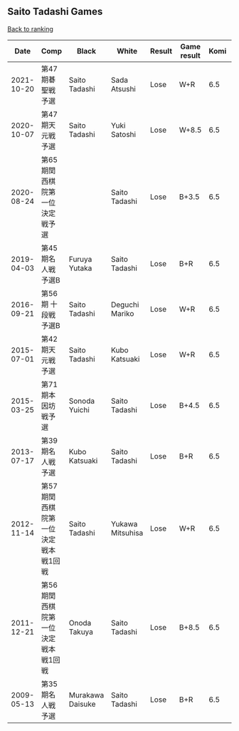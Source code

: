 ## Saito Tadashi Games

[Back to ranking](../../index.md)




| **Date** | **Comp** | **Black** | **White** | **Result** | **Game result** | **Komi** | **Rating** | **Diff** | 
| --- | --- | --- | --- | --- | --- | --- | --- | --- |
| 2021-10-20 | 第47期碁聖戦予選 | Saito Tadashi | Sada Atsushi | Lose | W+R | 6.5 | missing | 0 | 
| 2020-10-07 | 第47期天元戦予選 | Saito Tadashi | Yuki Satoshi | Lose | W+8.5 | 6.5 | missing | 0 | 
| 2020-08-24 | 第65期関西棋院第一位決定戦予選 |  | Saito Tadashi | Lose | B+3.5 | 6.5 | missing | 0 | 
| 2019-04-03 | 第45期名人戦予選B | Furuya Yutaka | Saito Tadashi | Lose | B+R | 6.5 | missing | 0 | 
| 2016-09-21 | 第56期 十段戦 予選B | Saito Tadashi | Deguchi Mariko | Lose | W+R | 6.5 | missing | 0 | 
| 2015-07-01 | 第42期天元戦予選 | Saito Tadashi | Kubo Katsuaki | Lose | W+R | 6.5 | missing | 0 | 
| 2015-03-25 | 第71期本因坊戦予選 | Sonoda Yuichi | Saito Tadashi | Lose | B+4.5 | 6.5 | missing | 0 | 
| 2013-07-17 | 第39期名人戦予選 | Kubo Katsuaki | Saito Tadashi | Lose | B+R | 6.5 | missing | 0 | 
| 2012-11-14 | 第57期関西棋院第一位決定戦本戦1回戦 | Saito Tadashi | Yukawa Mitsuhisa | Lose | W+R | 6.5 | missing | 0 | 
| 2011-12-21 | 第56期関西棋院第一位決定戦本戦1回戦 | Onoda Takuya | Saito Tadashi | Lose | B+8.5 | 6.5 | missing | 0 | 
| 2009-05-13 | 第35期名人戦予選 | Murakawa Daisuke | Saito Tadashi | Lose | B+R | 6.5 | missing | missing |




